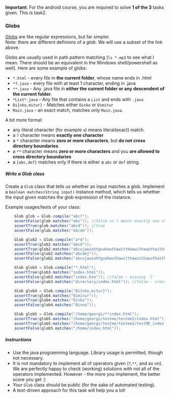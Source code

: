 **Important**.
For the android course, you are required to solve **1 of the 3** tasks given.
This is task2. 
### Globs 
[Globs](http://docs.oracle.com/javase/tutorial/essential/io/fileOps.html#glob) are like regular expressions, but far simpler.  
Note: there are different definions of a *glob*. We will use a subset of the link above.

Globs are usually used in path pattern matching (`ls *.mp3` to see what I mean. There should be an equivalent in the Windows shell/powershell as well).
Here are some example of globs:
- `*.html` - every file in **the current folder**, whose name ends in .html
- `*?.java` - every file with at least 1 character, ending in .java
- `**.java` - Any .java file in **either the current folder or any descendent of the current folder**.
- `*List*.java` - Any file that contains a `List` and ends with `.java`
- `Di{nko,mitur}` - Matches either `Dinko` or `Dimitur`
- `Main.java` - an exact match, matches only `Main.java`.

A bit more formal:
- any literal character (for example `a`) means literal(exact) match.
- a `?` character means **exactly one character**
- a `*` character means **zero or more characters**, but **do not cross directory boundaries**.
- a `**` character means **zero or more characters** and you **are allowed to cross directory boundaries**
- a `{abc,def}` matches only if there is either a `abc` or `def` string.


##### Write a Glob class
Create a `Glob` class that tells us whether an input matches a glob.
Implement a `boolean matches(String input)` instance method, which tells us whether the input given matches the glob expression of the instance.

Example usages/tests of your class:
```java
	Glob glob = Glob.compile("abc?");
	assertFalse(glob.matches("abc")); //false => ? means exactly one character
	assertTrue(glob.matches("abcd")); //true
	assertFalse(glob.matches("abcde"));
```

```java
	Glob glob2 = Glob.compile("a*d");
	assertTrue(glob2.matches("abcd"));
	assertTrue(glob2.matches("abcujawiohtguahwuthawitthawuithawuthaithawtawutd"));
	assertFalse(glob2.matches("abcdej"));
	assertFalse(glob2.matches("abcujawiohtguahwuthawitthawuithawuthaithawtawutd1"));
```

```java
	Glob glob3 = Glob.compile("*.html");
	assertTrue(glob3.matches("index.html"));
	assertFalse(glob3.matches("index.htm")); //false - missing 'l'
	assertFalse(glob3.matches("directory/index.html")); //false - crossing directory boundaries
```
```java
	Glob glob4 = Glob.compile("Di{nko,mitur}");
	assertTrue(glob4.matches("Dimitur"));
	assertTrue(glob4.matches("Dinko"));
	assertFalse(glob4.matches("Divna"));
```
```java
	Glob glob5 = Glob.compile("/home/georgi/**index.html");
	assertTrue(glob5.matches("/home/georgi/testme/testme2/index.html"));
	assertTrue(glob5.matches("/home/georgi/testme/testme2/testME_index.html"));
	assertFalse(glob5.matches("/home/index.html"));
```


##### Instructions
- Use the java programming language. Library usage is permitted, though not necessary.
- It is not mandatory to implement all of operators given (`?`,`**`, and so on). We are perfectly happy to check (working) solutions with not all of the operators implemented. However -  the more you implement, the better score you get :)
- Your `Glob` class should be public (for the sake of automated testing).
- A test-driven approach for this task will help you a lot!
